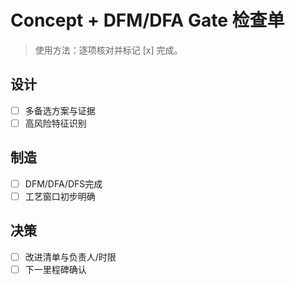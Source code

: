 # Concept + DFM/DFA Gate 检查单

> 使用方法：逐项核对并标记 [x] 完成。

## 设计

- [ ] 多备选方案与证据
- [ ] 高风险特征识别

## 制造

- [ ] DFM/DFA/DFS完成
- [ ] 工艺窗口初步明确

## 决策

- [ ] 改进清单与负责人/时限
- [ ] 下一里程碑确认

